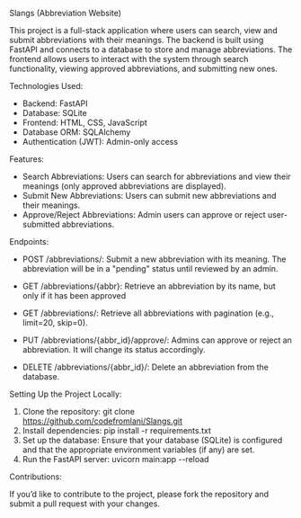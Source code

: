 Slangs (Abbreviation Website)

This project is a full-stack application where users can search, view and submit abbreviations with their meanings. The backend is built using FastAPI and connects to a database to store and manage abbreviations. The frontend allows users to interact with the system through search functionality, viewing approved abbreviations, and submitting new ones.

Technologies Used:

- Backend: FastAPI
- Database: SQLite
- Frontend: HTML, CSS, JavaScript
- Database ORM: SQLAlchemy
- Authentication (JWT): Admin-only access 

Features:

- Search Abbreviations: Users can search for abbreviations and view their meanings (only approved abbreviations are displayed).
- Submit New Abbreviations: Users can submit new abbreviations and their meanings.
- Approve/Reject Abbreviations: Admin users can approve or reject user-submitted abbreviations.

Endpoints:

- POST /abbreviations/:
 Submit a new abbreviation with its meaning. The abbreviation will be in a "pending" status until reviewed by an admin.

- GET /abbreviations/{abbr}:
 Retrieve an abbreviation by its name, but only if it has been approved

- GET /abbreviations/:
 Retrieve all abbreviations with pagination (e.g., limit=20, skip=0).

- PUT /abbreviations/{abbr_id}/approve/:
 Admins can approve or reject an abbreviation. It will change its status accordingly.

- DELETE /abbreviations/{abbr_id}/:
 Delete an abbreviation from the database.

 Setting Up the Project Locally:

1. Clone the repository:
git clone https://github.com/codefromlani/Slangs.git
2. Install dependencies:
pip install -r requirements.txt
3. Set up the database:
Ensure that your database (SQLite) is configured and that the appropriate environment variables (if any) are set.
4. Run the FastAPI server:
uvicorn main:app --reload

Contributions:

If you’d like to contribute to the project, please fork the repository and submit a pull request with your changes.